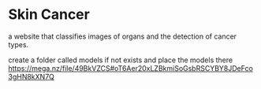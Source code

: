 # Skin Cancer
a website that classifies images of organs and the detection of cancer types.


create a folder called models if not exists and place the models there
https://mega.nz/file/49BkVZCS#oT6Aer20xLZBkmiSoGsbRSCYBY8JDeFco3gHN8kXN7Q
